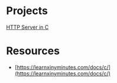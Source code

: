 # Projects

[HTTP Server in C](https://www.notion.so/HTTP-Server-in-C-344605f5d3374dfcaa5e894ef2aee1e2?pvs=21)

# Resources

- [https://learnxinyminutes.com/docs/c/](https://learnxinyminutes.com/docs/c/)
